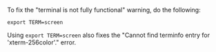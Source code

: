To fix the "terminal is not fully functional" warning, do the following:
```
export TERM=screen
```
Using `export TERM=screen` also fixes the "Cannot find terminfo entry for 'xterm-256color'." error.